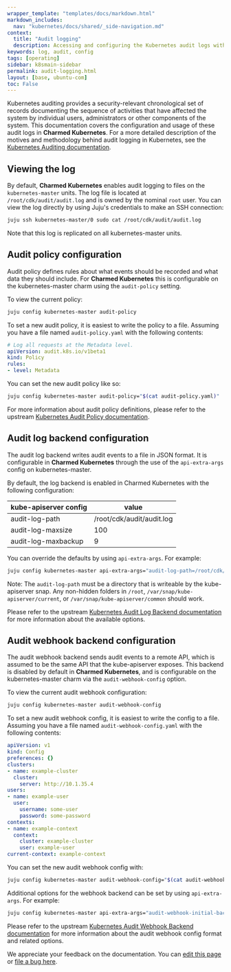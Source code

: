 ```yaml
---
wrapper_template: "templates/docs/markdown.html"
markdown_includes:
  nav: "kubernetes/docs/shared/_side-navigation.md"
context:
  title: "Audit logging"
  description: Accessing and configuring the Kubernetes audit logs with Charmed Kubernetes
keywords: log, audit, config
tags: [operating]
sidebar: k8smain-sidebar
permalink: audit-logging.html
layout: [base, ubuntu-com]
toc: False
---
```


Kubernetes auditing provides a security-relevant chronological set of records
documenting the sequence of activities that have affected the system by
individual users, administrators or other components of the system. This
documentation covers the configuration and usage of these audit logs in
**Charmed Kubernetes**. For a more detailed description of the motives and
methodology behind audit logging in Kubernetes, see the
[Kubernetes Auditing documentation][k8s-audit].


## Viewing the log

By default, **Charmed Kubernetes** enables audit logging to files on the
`kubernetes-master` units. The log file is located at
`/root/cdk/audit/audit.log` and is owned by the nominal `root` user. You can
view the log directly by using Juju's credentials to make an SSH connection:

```bash
juju ssh kubernetes-master/0 sudo cat /root/cdk/audit/audit.log
```

Note that this log is replicated on all kubernetes-master units.

## Audit policy configuration

Audit policy defines rules about what events should be recorded and what data
they should include.  For **Charmed Kubernetes** this is configurable on the kubernetes-master charm
using the `audit-policy` setting.

To view the current policy:

```bash
juju config kubernetes-master audit-policy
```

To set a new audit policy, it is easiest to write the policy to a file. Assuming you have a file
named `audit-policy.yaml` with the following contents:

```yaml
# Log all requests at the Metadata level.
apiVersion: audit.k8s.io/v1beta1
kind: Policy
rules:
- level: Metadata
```

You can set the new audit policy like so:

```bash
juju config kubernetes-master audit-policy="$(cat audit-policy.yaml)"
```

For more information about audit policy definitions, please refer to the
upstream [Kubernetes Audit Policy documentation][k8s-audit-policy].

## Audit log backend configuration

The audit log backend writes audit events to a file in JSON format. It is
configurable in **Charmed Kubernetes**  through the use of the `api-extra-args`
config on kubernetes-master.

By default, the log backend is enabled in Charmed Kubernetes with the following
configuration:

| kube-apiserver config | value |
| --------------------------------- | ----- |
| audit-log-path                | /root/cdk/audit/audit.log |
| audit-log-maxsize          | 100 |
| audit-log-maxbackup   | 9 |

You can override the defaults by using `api-extra-args`. For example:

```bash
juju config kubernetes-master api-extra-args="audit-log-path=/root/cdk/my-audit-location audit-log-maxage=30 audit-log-maxsize=200 audit-log-maxbackup=5"
```

<div class="p-notification--caution">
  <p markdown="1" class="p-notification__response">
    <span class="p-notification__status">Note:</span>
    The <code>audit-log-path</code> must be a directory that is writeable by the
     kube-apiserver snap.
     Any non-hidden folders in <code>/root</code>, <code>/var/snap/kube-apiserver/current</code>, or
     <code>/var/snap/kube-apiserver/common</code> should work.
  </p>
</div>


Please refer to the upstream
[Kubernetes Audit Log Backend documentation][k8s-audit-log]
for more information about the available options.

## Audit webhook backend configuration

The audit webhook backend sends audit events to a remote API, which is assumed
to be the same API that the kube-apiserver exposes. This backend is disabled by
default in **Charmed Kubernetes**, and is configurable on the kubernetes-master
charm via the `audit-webhook-config` option.

To view the current audit webhook configuration:

```bash
juju config kubernetes-master audit-webhook-config
```

To set a new audit webhook config, it is easiest to write the config to a file.
Assuming you have a file named `audit-webhook-config.yaml` with the following
contents:

```yaml
apiVersion: v1
kind: Config
preferences: {}
clusters:
- name: example-cluster
  cluster:
    server: http://10.1.35.4
users:
- name: example-user
  user:
    username: some-user
    password: some-password
contexts:
- name: example-context
  context:
    cluster: example-cluster
    user: example-user
current-context: example-context
```

You can set the new audit webhook config with:

```bash
juju config kubernetes-master audit-webhook-config="$(cat audit-webhook-config.yaml)"
```

Additional options for the webhook backend can be set by using `api-extra-args`.
For example:

```bash
juju config kubernetes-master api-extra-args="audit-webhook-initial-backoff=20s"
```

Please refer to the upstream
[Kubernetes Audit Webhook Backend documentation][k8s-audit-backend] for more
information about the audit webhook config format and related options.

<!-- LINKS -->
[k8s-audit]: https://kubernetes.io/docs/tasks/debug-application-cluster/audit/
[k8s-audit-policy]: https://kubernetes.io/docs/tasks/debug-application-cluster/audit/#policy
[k8s-audit-log]: https://kubernetes.io/docs/tasks/debug-application-cluster/audit/#log-backend
[k8s-audit-backend]: https://kubernetes.io/docs/tasks/debug-application-cluster/audit/#webhook-backend

<!-- FEEDBACK -->
<div class="p-notification--information">
  <p class="p-notification__response">
    We appreciate your feedback on the documentation. You can
    <a href="https://github.com/charmed-kubernetes/kubernetes-docs/edit/master/pages/k8s/audit-logging.md" class="p-notification__action">edit this page</a>
    or
    <a href="https://github.com/charmed-kubernetes/kubernetes-docs/issues/new" class="p-notification__action">file a bug here</a>.
  </p>
</div>
